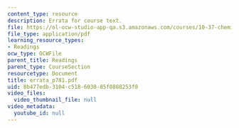 ```yaml
---
content_type: resource
description: Errata for course text.
file: https://ol-ocw-studio-app-qa.s3.amazonaws.com/courses/10-37-chemical-and-biological-reaction-engineering-spring-2007/8b477edb3104c518603085f0888253f0_errata_p781.pdf
file_type: application/pdf
learning_resource_types:
- Readings
ocw_type: OCWFile
parent_title: Readings
parent_type: CourseSection
resourcetype: Document
title: errata_p781.pdf
uid: 8b477edb-3104-c518-6030-85f0888253f0
video_files:
  video_thumbnail_file: null
video_metadata:
  youtube_id: null
---
```

